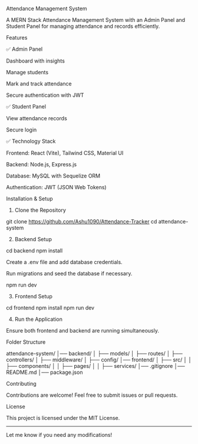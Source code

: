 Attendance Management System

A MERN Stack Attendance Management System with an Admin Panel and Student Panel for managing attendance and records efficiently.

Features

✅ Admin Panel

Dashboard with insights

Manage students

Mark and track attendance

Secure authentication with JWT


✅ Student Panel

View attendance records

Secure login


✅ Technology Stack

Frontend: React (Vite), Tailwind CSS, Material UI

Backend: Node.js, Express.js

Database: MySQL with Sequelize ORM

Authentication: JWT (JSON Web Tokens)


Installation & Setup

1. Clone the Repository

git clone https://github.com/Ashu1090/Attendance-Tracker
cd attendance-system

2. Backend Setup

cd backend
npm install

Create a .env file and add database credentials.

Run migrations and seed the database if necessary.


npm run dev

3. Frontend Setup

cd frontend
npm install
npm run dev

4. Run the Application

Ensure both frontend and backend are running simultaneously.

Folder Structure

attendance-system/
│── backend/
│   ├── models/
│   ├── routes/
│   ├── controllers/
│   ├── middleware/
│   ├── config/
│── frontend/
│   ├── src/
│   │   ├── components/
│   │   ├── pages/
│   │   ├── services/
│── .gitignore
│── README.md
│── package.json

Contributing

Contributions are welcome! Feel free to submit issues or pull requests.

License

This project is licensed under the MIT License.


---

Let me know if you need any modifications!


